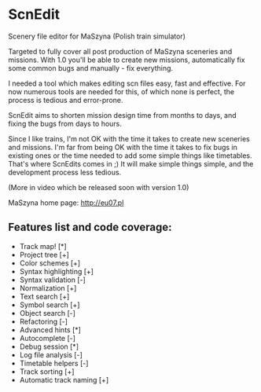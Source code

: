 ScnEdit
=======

Scenery file editor for MaSzyna (Polish train simulator)

Targeted to fully cover all post production of MaSzyna sceneries and missions.
With 1.0 you'll be able to create new missions, automatically fix some common bugs and manually - fix everything.

I needed a tool which makes editing scn files easy, fast and effective. For now numerous tools are needed for this, of which none is perfect, the process is tedious and error-prone.

ScnEdit aims to shorten mission design time from months to days, and fixing the bugs from days to hours.

Since I like trains, I'm not OK with the time it takes to create new sceneries and missions. I'm far from being OK with the time it takes to fix bugs in existing ones or the time needed to add some simple things like timetables. That's where ScnEdits comes in ;) It will make simple things simple, and the development process less tedious.

(More in video which be released soon with version 1.0)

MaSzyna home page:
http://eu07.pl

Features list and code coverage:
--------------------------------

- Track map!                [*]
- Project tree              [+]
- Color schemes             [+]
- Syntax highlighting       [+]
- Syntax validation         [-]
- Normalization             [+]
- Text search               [+]
- Symbol search             [+]
- Object search             [-]
- Refactoring               [-]
- Advanced hints            [*]
- Autocomplete              [-]
- Debug session             [*]
- Log file analysis         [-]
- Timetable helpers         [-]
- Track sorting             [+]
- Automatic track naming    [+]
